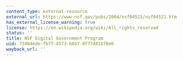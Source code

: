 ```yaml
---
content_type: external-resource
external_url: https://www.nsf.gov/pubs/2004/nsf04521/nsf04521.htm
has_external_license_warning: true
license: https://en.wikipedia.org/wiki/All_rights_reserved
status: ''
title: NSF Digital Government Program
uid: 73904ede-fb7f-4573-b6b7-0f77481670e6
wayback_url: ''
---
```

